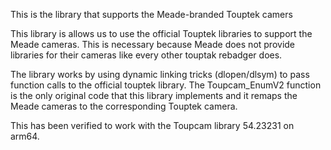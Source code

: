 This is the library that supports the Meade-branded Touptek camers

This library is allows us to use the official Touptek libraries to
support the Meade cameras. This is necessary because Meade does not provide
libraries for their cameras like every other touptak rebadger does.

The library works by using dynamic linking tricks (dlopen/dlsym) to pass
function calls to the official touptek library. The Toupcam_EnumV2 function
is the only original code that this library implements and it remaps the Meade
cameras to the corresponding Touptek camera.

This has been verified to work with the Toupcam library 54.23231 on arm64.
